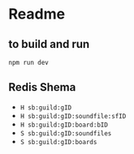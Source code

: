 # Readme

## to build and run

`npm run dev`

## Redis Shema

- `H sb:guild:gID`
- `H sb:guild:gID:soundfile:sfID`
- `H sb:guild:gID:board:bID`
- `S sb:guild:gID:soundfiles`
- `S sb:guild:gID:boards`